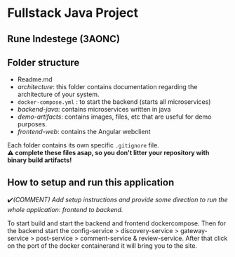 # Fullstack Java Project

## Rune Indestege (3AONC)

## Folder structure

- Readme.md
- _architecture_: this folder contains documentation regarding the architecture of your system.
- `docker-compose.yml` : to start the backend (starts all microservices)
- _backend-java_: contains microservices written in java
- _demo-artifacts_: contains images, files, etc that are useful for demo purposes.
- _frontend-web_: contains the Angular webclient

Each folder contains its own specific `.gitignore` file.  
**:warning: complete these files asap, so you don't litter your repository with binary build artifacts!**

## How to setup and run this application

:heavy_check_mark:_(COMMENT) Add setup instructions and provide some direction to run the whole  application: frontend to backend._

To start build and start the backend and frontend dockercompose.
Then for the backend start the config-service > discovery-service > gateway-service > post-service > comment-service & review-service.
After that click on the port of the docker containerand it will bring you to the site.

